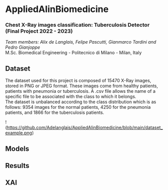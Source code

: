 # AppliedAIinBiomedicine
### Chest X-Ray images classification: Tuberculosis Detector (Final Project 2022 - 2023)
_Team members: Alix de Langlais, Felipe Pascutti, Gianmarco Tardini and Pedro Gianjoppe_  
M.Sc. Biomedical Engineering - Politecnico di Milano - Milan, Italy

## Dataset
The dataset used for this project is composed of 15470 X-Ray images, stored in PNG or JPEG format. These images come from healthy patients, patients with pneumonia or tuberculosis. A .csv file allows the name of a specific file to be associated with the class to which it belongs.  
The dataset is unbalanced according to the class distribution which is as follows: 9354 images for the normal patients, 4250 for the pneumonia patients, and 1866 for the tuberculosis patients.

!(https://github.com/Adelanglais/AppliedAIinBiomedicine/blob/main/dataset_example.png)

## Models

## Results

## XAI
